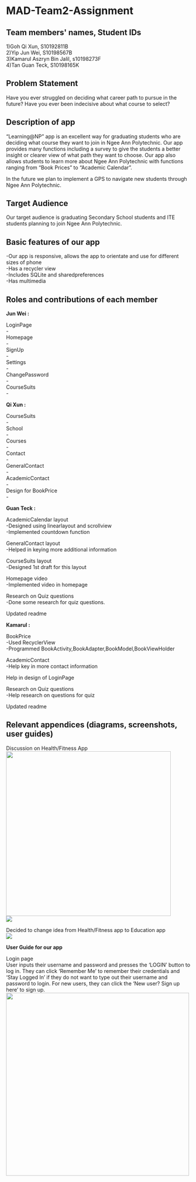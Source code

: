 # MAD-Team2-Assignment
## Team members' names, Student IDs<br/>
1)Goh Qi Xun, S10192811B<br/>
2)Yip Jun Wei, S10198567B<br/>
3)Kamarul Aszryn Bin Jalil, s10198273F<br/>
4)Tan Guan Teck, S10198165K<br/>

## Problem Statement

Have you ever struggled on deciding what career path to pursue in the future? Have you ever been indecisive about what course to select?

## Description of app

“Learning@NP” app is an excellent way for graduating students who are deciding what course they want to join in Ngee Ann Polytechnic. Our app provides many functions including a survey to give the students a better insight or clearer view of what path they want to choose. Our app also allows students to learn more about Ngee Ann Polytechnic with functions ranging from “Book Prices” to “Academic Calendar”.

In the future we plan to implement a GPS to navigate new students through Ngee Ann Polytechnic.
## Target Audience<br/>
Our target audience is graduating Secondary School students and ITE students planning to join Ngee Ann Polytechnic.<br/>

## Basic features of our app<br/>
-Our app is responsive, allows the app to orientate and use for different sizes of phone<br/>
-Has a recycler view <br/>
-Includes SQLite and sharedpreferences <br/>
-Has multimedia <br/>

## Roles and contributions of each member<br/>

**Jun Wei :**<br/>

LoginPage<br/>
-<br/>
Homepage <br/>
-<br/>
SignUp<br/>
-<br/>
Settings<br/>
-<br/>
ChangePassword<br/>
-<br/>
CourseSuits<br/>
-<br/>

**Qi Xun :**<br/>

CourseSuits<br/>
-<br/>
School<br/>
-<br/>
Courses<br/>
-<br/>
Contact<br/>
-<br/>
GeneralContact<br/>
-<br/>
AcademicContact<br/>
-<br/>
Design for BookPrice<br/>
-<br/>

**Guan Teck :** <br/>

AcademicCalendar layout<br/>
-Designed using linearlayout and scrollview<br/>
-Implemented countdown function

GeneralContact layout<br/>
-Helped in keying more additional information

CourseSuits layout<br/>
-Designed 1st draft for this layout

Homepage video<br/>
-Implemented video in homepage

Research on Quiz questions<br/>
-Done some research for quiz questions.<br/>

Updated readme<br/>

**Kamarul :**<br/>

BookPrice<br/>
-Used RecyclerView<br/>
-Programmed BookActivity,BookAdapter,BookModel,BookViewHolder<br/>

AcademicContact<br/>
-Help key in more contact information<br/>

Help in design of LoginPage<br/>

Research on Quiz questions<br/>
-Help research on questions for quiz<br/>

Updated readme<br/>

## Relevant appendices (diagrams, screenshots, user guides)<br/>

Discussion on Health/Fitness App<br/>
<img src="Images/mad_discussion.png" width="450"><br/>
<img src="Images/mad_discussion2.png"><br/>

Decided to change idea from Health/Fitness app to Education app<br/>
<img src="Images/mad_discussion3.png">

**User Guide for our app**<br/>

Login page<br/>
User inputs their username and password and presses the ‘LOGIN’ button to log in. They can click ‘Remember Me’ to remember their credentials and ‘Stay Logged In’ if they do not want to type out their username and password to login. For new users, they can click the ‘New user? Sign up here’ to sign up.<br/>
<img src="Images/mad14.PNG" height="500">
